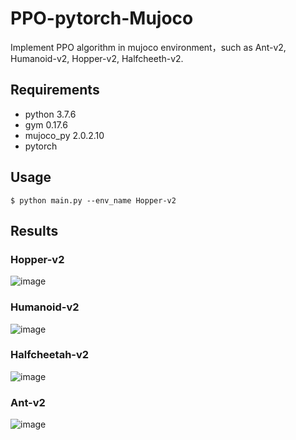 # PPO-pytorch-Mujoco
Implement PPO algorithm in mujoco environment，such as Ant-v2, Humanoid-v2, Hopper-v2, Halfcheeth-v2.

## Requirements
- python 3.7.6
- gym 0.17.6
- mujoco_py 2.0.2.10
- pytorch

## Usage
```
$ python main.py --env_name Hopper-v2
```
## Results
### Hopper-v2 
![image](https://github.com/qingshi9974/PPO-pytorch-Mujoco/blob/master/images/Hopper-v2.png)
### Humanoid-v2 
![image](https://github.com/qingshi9974/PPO-pytorch-Mujoco/blob/master/images/Humanoid-v2.png)
### Halfcheetah-v2 
![image](https://github.com/qingshi9974/PPO-pytorch-Mujoco/blob/master/images/Halfcheetah-v2.png)
### Ant-v2 
![image](https://github.com/qingshi9974/PPO-pytorch-Mujoco/blob/master/images/Ant-v2.png)
